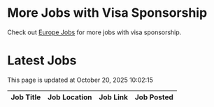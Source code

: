 # More Jobs with Visa Sponsorship

Check out [Europe Jobs](https://github.com/sureshparimi/europejobs#latest-jobs) for more jobs with visa sponsorship.

# Latest Jobs

This page is updated at October 20, 2025 10:02:15

| Job Title | Job Location | Job Link | Job Posted |
| --- | --- | --- | --- |
